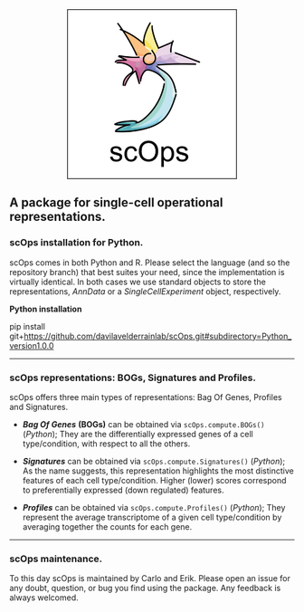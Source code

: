 <img src="../scOps.png" width="300" height="300" style="display: block; margin: auto;" />

## A package for single-cell operational representations.

### scOps installation for Python.

scOps comes in both Python and R. Please select the language (and so the
repository branch) that best suites your need, since the implementation
is virtually identical. In both cases we use standard objects to store
the representations, *AnnData* or a *SingleCellExperiment* object,
respectively.

**Python installation**

pip install
git+<https://github.com/davilavelderrainlab/scOps.git#subdirectory=Python_version1.0.0>

------------------------------------------------------------------------

### scOps representations: BOGs, Signatures and Profiles.

scOps offers three main types of representations: Bag Of Genes, Profiles
and Signatures.

- ***Bag Of Genes*** **(BOGs)** can be obtained via
  `scOps.compute.BOGs()` (*Python*); They are the differentially
  expressed genes of a cell type/condition, with respect to all the
  others.

- ***Signatures*** can be obtained via `scOps.compute.Signatures()`
  (*Python*); As the name suggests, this representation highlights the
  most distinctive features of each cell type/condition. Higher (lower)
  scores correspond to preferentially expressed (down regulated)
  features.

- ***Profiles*** can be obtained via `scOps.compute.Profiles()`
  (*Python*); They represent the average transcriptome of a given cell
  type/condition by averaging together the counts for each gene.

------------------------------------------------------------------------

### scOps maintenance.

To this day scOps is maintained by Carlo and Erik. Please open an issue
for any doubt, question, or bug you find using the package. Any feedback
is always welcomed.
